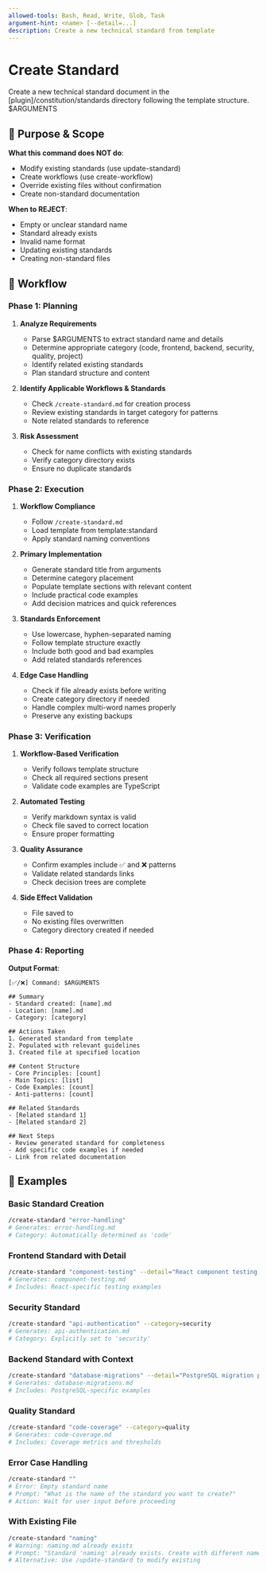 ```yaml
---
allowed-tools: Bash, Read, Write, Glob, Task
argument-hint: <name> [--detail=...]
description: Create a new technical standard from template
---
```


# Create Standard

Create a new technical standard document in the [plugin]/constitution/standards directory following the template structure. $ARGUMENTS

## 🎯 Purpose & Scope

**What this command does NOT do**:

- Modify existing standards (use update-standard)
- Create workflows (use create-workflow)
- Override existing files without confirmation
- Create non-standard documentation

**When to REJECT**:

- Empty or unclear standard name
- Standard already exists
- Invalid name format
- Updating existing standards
- Creating non-standard files

## 🔄 Workflow

### Phase 1: Planning

1. **Analyze Requirements**
   - Parse $ARGUMENTS to extract standard name and details
   - Determine appropriate category (code, frontend, backend, security, quality, project)
   - Identify related existing standards
   - Plan standard structure and content

2. **Identify Applicable Workflows & Standards**
   - Check `/create-standard.md` for creation process
   - Review existing standards in target category for patterns
   - Note related standards to reference

3. **Risk Assessment**
   - Check for name conflicts with existing standards
   - Verify category directory exists
   - Ensure no duplicate standards

### Phase 2: Execution

1. **Workflow Compliance**
   - Follow `/create-standard.md`
   - Load template from template:standard
   - Apply standard naming conventions

2. **Primary Implementation**
   - Generate standard title from arguments
   - Determine category placement
   - Populate template sections with relevant content
   - Include practical code examples
   - Add decision matrices and quick references

3. **Standards Enforcement**
   - Use lowercase, hyphen-separated naming
   - Follow template structure exactly
   - Include both good and bad examples
   - Add related standards references

4. **Edge Case Handling**
   - Check if file already exists before writing
   - Create category directory if needed
   - Handle complex multi-word names properly
   - Preserve any existing backups

### Phase 3: Verification

1. **Workflow-Based Verification**
   - Verify follows template structure
   - Check all required sections present
   - Validate code examples are TypeScript

2. **Automated Testing**
   - Verify markdown syntax is valid
   - Check file saved to correct location
   - Ensure proper formatting

3. **Quality Assurance**
   - Confirm examples include ✅ and ❌ patterns
   - Validate related standards links
   - Check decision trees are complete

4. **Side Effect Validation**
   - File saved to
   - No existing files overwritten
   - Category directory created if needed

### Phase 4: Reporting

**Output Format**:

```
[✅/❌] Command: $ARGUMENTS

## Summary
- Standard created: [name].md
- Location: [name].md
- Category: [category]

## Actions Taken
1. Generated standard from template
2. Populated with relevant guidelines
3. Created file at specified location

## Content Structure
- Core Principles: [count]
- Main Topics: [list]
- Code Examples: [count]
- Anti-patterns: [count]

## Related Standards
- [Related standard 1]
- [Related standard 2]

## Next Steps
- Review generated standard for completeness
- Add specific code examples if needed
- Link from related documentation
```

## 📝 Examples

### Basic Standard Creation

```bash
/create-standard "error-handling"
# Generates: error-handling.md
# Category: Automatically determined as 'code'
```

### Frontend Standard with Detail

```bash
/create-standard "component-testing" --detail="React component testing patterns"
# Generates: component-testing.md
# Includes: React-specific testing examples
```

### Security Standard

```bash
/create-standard "api-authentication" --category=security
# Generates: api-authentication.md
# Category: Explicitly set to 'security'
```

### Backend Standard with Context

```bash
/create-standard "database-migrations" --detail="PostgreSQL migration patterns" --category=backend
# Generates: database-migrations.md
# Includes: PostgreSQL-specific examples
```

### Quality Standard

```bash
/create-standard "code-coverage" --category=quality
# Generates: code-coverage.md
# Includes: Coverage metrics and thresholds
```

### Error Case Handling

```bash
/create-standard ""
# Error: Empty standard name
# Prompt: "What is the name of the standard you want to create?"
# Action: Wait for user input before proceeding
```

### With Existing File

```bash
/create-standard "naming"
# Warning: naming.md already exists
# Prompt: "Standard 'naming' already exists. Create with different name?"
# Alternative: Use /update-standard to modify existing
```
